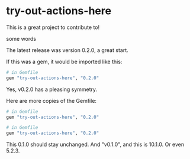 # try-out-actions-here
This is a great project to contribute to!

some words

The latest release was version 0.2.0, a great start. 

If this was a gem, it would be imported like this:
```ruby
# in Gemfile
gem "try-out-actions-here", "0.2.0"
```
Yes, v0.2.0 has a pleasing symmetry.

Here are more copies of the Gemfile:
```ruby
# in Gemfile
gem "try-out-actions-here", "0.2.0"
```
```ruby
# in Gemfile
gem "try-out-actions-here", "0.2.0"
```
This 0.1.0 should stay unchanged. And "v0.1.0", and this is 10.1.0. Or even 5.2.3.
